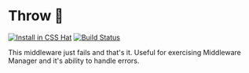 # Throw :shit:

[![Install in CSS Hat](http://img.shields.io/badge/install-to%20CSS%20Hat-blue.svg)](http://addons.csshat.com/?install=marekhrabe/middleware-throw) [![Build Status](https://travis-ci.org/marekhrabe/middleware-throw.svg?branch=master)](https://travis-ci.org/marekhrabe/middleware-throw)

This middleware just fails and that's it. Useful for exercising Middleware Manager and it's ability to handle errors.
